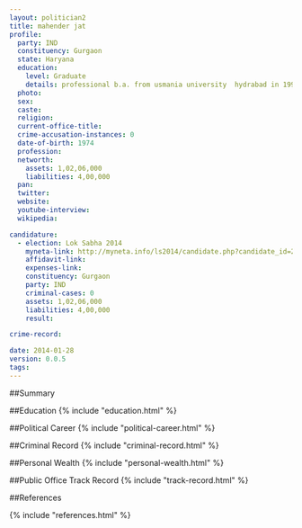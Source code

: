 ```yaml
---
layout: politician2
title: mahender jat
profile: 
  party: IND
  constituency: Gurgaon
  state: Haryana
  education: 
    level: Graduate
    details: professional b.a. from usmania university  hydrabad in 1994 95  l.l.b. from bundelkhand university in  1999
  photo: 
  sex: 
  caste: 
  religion: 
  current-office-title: 
  crime-accusation-instances: 0
  date-of-birth: 1974
  profession: 
  networth: 
    assets: 1,02,06,000
    liabilities: 4,00,000
  pan: 
  twitter: 
  website: 
  youtube-interview: 
  wikipedia: 

candidature: 
  - election: Lok Sabha 2014
    myneta-link: http://myneta.info/ls2014/candidate.php?candidate_id=2086
    affidavit-link: 
    expenses-link: 
    constituency: Gurgaon 
    party: IND
    criminal-cases: 0
    assets: 1,02,06,000
    liabilities: 4,00,000
    result:  

crime-record: 

date: 2014-01-28
version: 0.0.5
tags: 
---
```

##Summary


##Education
{% include "education.html" %}


##Political Career
{% include "political-career.html" %}


##Criminal Record
{% include "criminal-record.html" %}


##Personal Wealth
{% include "personal-wealth.html" %}


##Public Office Track Record
{% include "track-record.html" %}


##References


{% include "references.html" %}